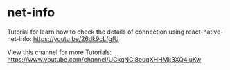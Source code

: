 # net-info
Tutorial for learn how to check the details of connection using react-native-net-info: https://youtu.be/26dk9cLfgfU

View this channel for more Tutorials: https://www.youtube.com/channel/UCkqNCi8euqXHHMk3XQ4luKw
